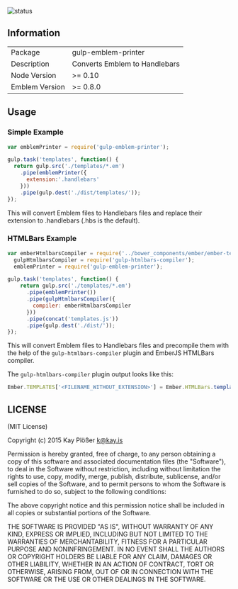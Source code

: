 ![status](https://secure.travis-ci.org/kay-is/gulp-emblem-printer.svg?branch=master)

## Information

<table>
<tr>
<td>Package</td><td>gulp-emblem-printer</td>
</tr>
<tr>
<td>Description</td>
<td>Converts Emblem to Handlebars</td>
</tr>
<tr>
<td>Node Version</td>
<td>>= 0.10</td>
</tr>
<tr>
<td>Emblem Version</td>
<td>>= 0.8.0</td>
</tr>
</table>

## Usage

### Simple Example

```js
var emblemPrinter = require('gulp-emblem-printer');

gulp.task('templates', function() {
  return gulp.src('./templates/*.em')
    .pipe(emblemPrinter({
      extension:'.handlebars'
    }))
    .pipe(gulp.dest('./dist/templates/'));
});
```

This will convert Emblem files to Handlebars files and replace their extension to .handlebars (.hbs is the default).

### HTMLBars Example

```js
var emberHtmlbarsCompiler = require('../bower_components/ember/ember-template-compiler'),
  gulpHtmlbarsCompiler = require('gulp-htmlbars-compiler');
  emblemPrinter = require('gulp-emblem-printer');

gulp.task('templates', function() {
    return gulp.src('./templates/*.em')
      .pipe(emblemPrinter())
      .pipe(gulpHtmlbarsCompiler({
        compiler: emberHtmlbarsCompiler
      }))
      .pipe(concat('templates.js'))
      .pipe(gulp.dest('./dist/'));
});
```

This will convert Emblem files to Handlebars files and precompile them with the help of the `gulp-htmlbars-compiler` plugin and EmberJS HTMLBars compiler.

The `gulp-htmlbars-compiler` plugin output looks like this:

```js
Ember.TEMPLATES['<FILENAME_WITHOUT_EXTENSION>'] = Ember.HTMLBars.template(<PRECOMPILED_TEMPLATE>);
```

## LICENSE

(MIT License)

Copyright (c) 2015 Kay Plößer <k@kay.is>

Permission is hereby granted, free of charge, to any person obtaining
a copy of this software and associated documentation files (the
"Software"), to deal in the Software without restriction, including
without limitation the rights to use, copy, modify, merge, publish,
distribute, sublicense, and/or sell copies of the Software, and to
permit persons to whom the Software is furnished to do so, subject to
the following conditions:

The above copyright notice and this permission notice shall be
included in all copies or substantial portions of the Software.

THE SOFTWARE IS PROVIDED "AS IS", WITHOUT WARRANTY OF ANY KIND,
EXPRESS OR IMPLIED, INCLUDING BUT NOT LIMITED TO THE WARRANTIES OF
MERCHANTABILITY, FITNESS FOR A PARTICULAR PURPOSE AND
NONINFRINGEMENT. IN NO EVENT SHALL THE AUTHORS OR COPYRIGHT HOLDERS BE
LIABLE FOR ANY CLAIM, DAMAGES OR OTHER LIABILITY, WHETHER IN AN ACTION
OF CONTRACT, TORT OR OTHERWISE, ARISING FROM, OUT OF OR IN CONNECTION
WITH THE SOFTWARE OR THE USE OR OTHER DEALINGS IN THE SOFTWARE.
